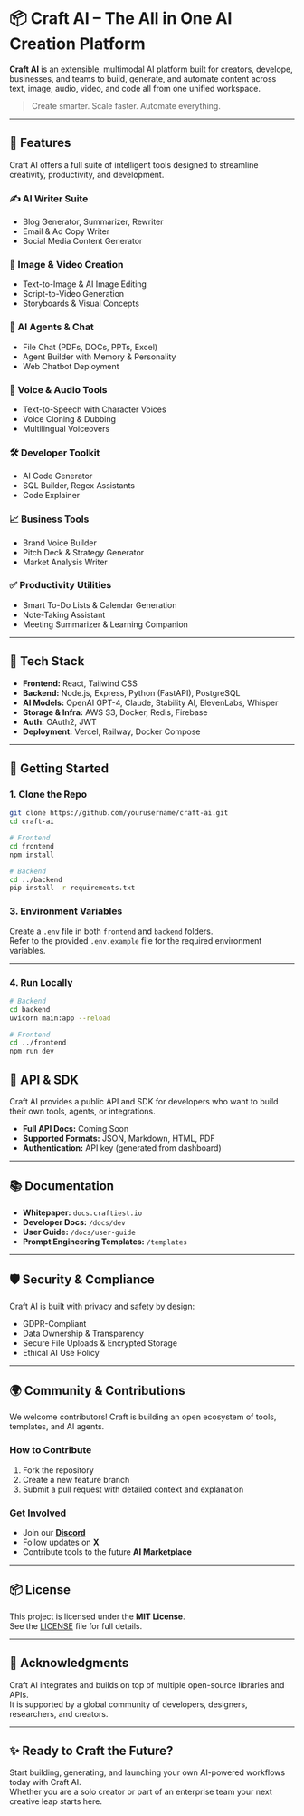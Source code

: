 # 📦 Craft AI – The All in One AI Creation Platform

**Craft AI** is an extensible, multimodal AI platform built for creators, develope, businesses, and teams to build, generate, and automate content across text, image, audio, video, and code all from one unified workspace.

> Create smarter. Scale faster. Automate everything.

---

## 🚀 Features

Craft AI offers a full suite of intelligent tools designed to streamline creativity, productivity, and development.

### ✍️ AI Writer Suite

- Blog Generator, Summarizer, Rewriter  
- Email & Ad Copy Writer  
- Social Media Content Generator

### 🎨 Image & Video Creation

- Text-to-Image & AI Image Editing  
- Script-to-Video Generation  
- Storyboards & Visual Concepts

### 🧠 AI Agents & Chat

- File Chat (PDFs, DOCs, PPTs, Excel)  
- Agent Builder with Memory & Personality  
- Web Chatbot Deployment

### 🧬 Voice & Audio Tools

- Text-to-Speech with Character Voices  
- Voice Cloning & Dubbing  
- Multilingual Voiceovers

### 🛠 Developer Toolkit

- AI Code Generator  
- SQL Builder, Regex Assistants  
- Code Explainer

### 📈 Business Tools

- Brand Voice Builder  
- Pitch Deck & Strategy Generator  
- Market Analysis Writer

### ✅ Productivity Utilities

- Smart To-Do Lists & Calendar Generation  
- Note-Taking Assistant  
- Meeting Summarizer & Learning Companion

---

## 🧰 Tech Stack

- **Frontend:** React, Tailwind CSS  
- **Backend:** Node.js, Express, Python (FastAPI), PostgreSQL  
- **AI Models:** OpenAI GPT-4, Claude, Stability AI, ElevenLabs, Whisper  
- **Storage & Infra:** AWS S3, Docker, Redis, Firebase  
- **Auth:** OAuth2, JWT  
- **Deployment:** Vercel, Railway, Docker Compose  

---

## 📄 Getting Started

### 1. Clone the Repo

```bash
git clone https://github.com/yourusername/craft-ai.git
cd craft-ai

# Frontend
cd frontend
npm install

# Backend
cd ../backend
pip install -r requirements.txt
```

### 3. Environment Variables

Create a `.env` file in both `frontend` and `backend` folders.  
Refer to the provided `.env.example` file for the required environment variables.

---

### 4. Run Locally

```bash
# Backend
cd backend
uvicorn main:app --reload

# Frontend
cd ../frontend
npm run dev
```

## 🧪 API & SDK

Craft AI provides a public API and SDK for developers who want to build their own tools, agents, or integrations.

- **Full API Docs:** Coming Soon  
- **Supported Formats:** JSON, Markdown, HTML, PDF  
- **Authentication:** API key (generated from dashboard)

---

## 📚 Documentation

- **Whitepaper:** `docs.craftiest.io`  
- **Developer Docs:** `/docs/dev`  
- **User Guide:** `/docs/user-guide`  
- **Prompt Engineering Templates:** `/templates`

---

## 🛡 Security & Compliance

Craft AI is built with privacy and safety by design:

- GDPR-Compliant  
- Data Ownership & Transparency  
- Secure File Uploads & Encrypted Storage  
- Ethical AI Use Policy

---

## 🌍 Community & Contributions

We welcome contributors! Craft is building an open ecosystem of tools, templates, and AI agents.

### How to Contribute

1. Fork the repository  
2. Create a new feature branch  
3. Submit a pull request with detailed context and explanation

### Get Involved

- Join our **[Discord](https://discord.gg/craftiest)**  
- Follow updates on **[X](https://x.com/craftiest)**  
- Contribute tools to the future **AI Marketplace**

---

## 📦 License

This project is licensed under the **MIT License**.  
See the [LICENSE](./LICENSE) file for full details.

---

## 👋 Acknowledgments

Craft AI integrates and builds on top of multiple open-source libraries and APIs.  
It is supported by a global community of developers, designers, researchers, and creators.

---

## ✨ Ready to Craft the Future?

Start building, generating, and launching your own AI-powered workflows today with Craft AI.  
Whether you are a solo creator or part of an enterprise team your next creative leap starts here.
